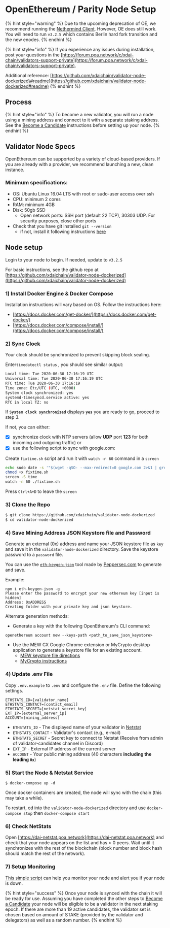 # OpenEthereum / Parity Node Setup

{% hint style="warning" %}
Due to the upcoming deprecation of OE, we recommend running the [Nethermind Client](../../for-developers/install-xdai-client/nethermind.md). However, OE does still work. You will need to run `v3.2.5` which contains Berlin hard fork transition and the new enodes.
{% endhint %}

{% hint style="info" %}
If you experience any issues during installation, post your questions in the [https://forum.poa.network/c/xdai-chain/validators-support-private](https://forum.poa.network/c/xdai-chain/validators-support-private).

Additional reference: [https://github.com/xdaichain/validator-node-dockerized\#readme](https://github.com/xdaichain/validator-node-dockerized#readme)
{% endhint %}

## Process

{% hint style="info" %}
To become a new validator, you will run a node using a mining address and connect to it with a separate staking address. See the [Become a Candidate](../../for-stakers/staking-protocol/become-a-candidate-validator.md) instructions before setting up your node.
{% endhint %}

## Validator Node Specs

OpenEthereum can be supported by a variety of cloud-based providers. If you are already with a provider, we recommend launching a new, clean instance.

### Minimum specifications:

* OS: Ubuntu Linux 16.04 LTS with root or sudo-user access over ssh
* CPU: minimum 2 cores
* RAM: minimum 4GB
* Disk: 50gb SSD 
  * Open network ports: SSH port \(default 22 TCP\), 30303 UDP. For security purposes, close other ports
* Check that you have git installed `git --version`
  * if not, install it following instructions [here](https://git-scm.com/book/en/v2/Getting-Started-Installing-Git)

## Node setup

Login to your node to begin. If needed, update to `v3.2.5`

For basic instructions, see the github repo at [https://github.com/xdaichain/validator-node-dockerized](https://github.com/xdaichain/validator-node-dockerized)

### 1\) Install Docker Engine & Docker Compose

Installation instructions will vary based on OS. Follow the instructions here:

* [https://docs.docker.com/get-docker/](https://docs.docker.com/get-docker/) 
* [https://docs.docker.com/compose/install/](https://docs.docker.com/compose/install/)

### 2\) Sync Clock

Your clock should be synchronized to prevent skipping block sealing.

Enter`timedatectl status` , you should see similar output:

```bash
Local time: Tue 2020-06-30 17:16:19 UTC
Universal time: Tue 2020-06-30 17:16:19 UTC
RTC time: Tue 2020-06-30 17:16:19
Time zone: Etc/UTC (UTC, +0000)
System clock synchronized: yes
systemd-timesyncd.service active: yes
RTC in local TZ: no
```

If **`System clock synchronized`** displays **`yes`** you are ready to go, proceed to step 3.

If not, you can either:

* [x] synchronize clock with NTP servers \(allow **UDP** port **123** for both incoming and outgoing traffic\) or
* [x] use the following script to sync with google.com:

Create `fixtime.sh` script and run it with `watch -n 60` command in a `screen`

```bash
echo sudo date -s '"$(wget -qSO- --max-redirect=0 google.com 2>&1 | grep Date: | cut -d' ' -f5-8)Z"' > fixtime.sh
chmod +x fixtime.sh
screen -S time
watch -n 60 ./fixtime.sh
```

Press `Ctrl+A+D` to leave the `screen`

### 3\) Clone the Repo

```bash
$ git clone https://github.com/xdaichain/validator-node-dockerized
$ cd validator-node-dockerized
```

### 4\) Save Mining Address JSON Keystore file and Password

Generate an external \(0x\) address and name your JSON keystore file as `key` and save it in the `validator-node-dockerized` directory. Save the keystore password to a `password` file. 

You can use the [`eth-keygen-json`](https://www.npmjs.com/package/eth-keygen-json)  tool made by [Peppersec.com](https://peppersec.com/) to generate and save.

Example:

```text
npm i eth-keygen-json -g
Please enter the password to encrypt your new ethereum key [input is hidden]
Address: 0xADDRESS
Creating folder with your private key and json keystore.
```

Alternate generation methods:

* Generate a key with the following OpenEthereum's CLI command:

```text
openethereum account new --keys-path <path_to_save_json_keystore>
```

* Use the MEW CX Google Chrome extension or MyCrypto desktop application to generate a keystore file for an existing account.
  * [MEW keystore file directions](https://kb.myetherwallet.com/en/security-and-privacy/what-is-a-keystore-file/)
  * [MyCrypto instructions](https://support.mycrypto.com/)

### 4\) Update .env File

Copy `.env.example` to `.env` and configure the `.env` file. Define the following settings.

```text
ETHSTATS_ID=[validator_name]
ETHSTATS_CONTACT=[contact_email]
ETHSTATS_SECRET=[netstat_secret_key]
EXT_IP=[external_server_ip]
ACCOUNT=[mining_address]
```

* `ETHSTATS_ID` - The displayed name of your validator in [Netstat](https://dai-netstat.poa.network/)
* `ETHSTATS_CONTACT` - Validator's contact \(e.g., e-mail\)
* `ETHSTATS_SECRET` - Secret key to connect to Netstat \(Receive from admin of validator-candidates channel in Discord\)
* `EXT_IP` -  External IP address of the current server
* `ACCOUNT` - Your public mining address \(40 characters **including the** **leading `0x`**\)

### 5\) Start the Node & Netstat Service

```text
$ docker-compose up -d
```

Once docker containers are created, the node will sync with the chain \(this may take a while\).

To restart, cd into the `validator-node-dockerized` directory and use `docker-compose stop` then `docker-compose start`

### 6\) Check NetStats

Open [https://dai-netstat.poa.network](https://dai-netstat.poa.network) and check that your node appears on the list and has &gt; 0 peers. Wait until it synchronizes with the rest of the blockchain \(block number and block hash should match the rest of the network\).

### 7\) Setup Monitoring

[This simple script](https://01node.com/quick-and-dirty-way-to-monitor-your-xdai-validator/) can help you monitor your node and alert you if your node is down.

{% hint style="success" %}
Once your node is synced with the chain it will be ready for use. Assuming you have completed the other steps to [Become a Candidate](../../for-stakers/staking-protocol/become-a-candidate-validator.md) your node will be eligible to be a validator in the next staking epoch. If there are more than 19 active candidates, the validator set is chosen based on amount of STAKE \(provided by the validator and delegators\) as well as a random number.
{% endhint %}

### 

